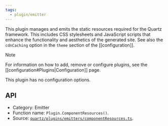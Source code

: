 ```yaml
---
tags:
  - plugin/emitter
---
```


This plugin manages and emits the static resources required for the Quartz framework. This includes CSS stylesheets and JavaScript scripts that enhance the functionality and aesthetics of the generated site. See also the `cdnCaching` option in the `theme` section of the [[configuration]].

> [!note]
> For information on how to add, remove or configure plugins, see the [[configuration#Plugins|Configuration]] page.

This plugin has no configuration options.

## API

- Category: Emitter
- Function name: `Plugin.ComponentResources()`.
- Source: [`quartz/plugins/emitters/componentResources.ts`](https://github.com/jackyzha0/quartz/blob/v4/quartz/plugins/emitters/componentResources.ts).
